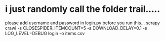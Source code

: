 # i just randomly call the folder trail.....

please add username and password in login.py before you run this...
scrapy crawl -s CLOSESPIDER_ITEMCOUNT=5 -s DOWNLOAD_DELAY=0.1 -s LOG_LEVEL=DEBUG login -o items.csv
